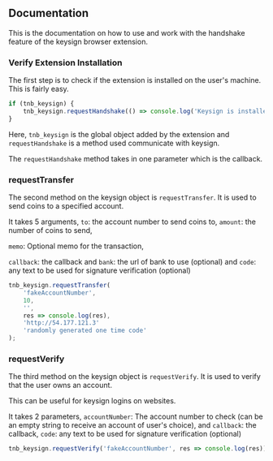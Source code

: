 ## Documentation

This is the documentation on how to use and work with the handshake feature of the keysign browser extension.

### Verify Extension Installation

The first step is to check if the extension is installed on the user's machine. This is fairly easy.

```js
if (tnb_keysign) {
	tnb_keysign.requestHandshake(() => console.log('Keysign is installed!'));
}
```

Here, `tnb_keysign` is the global object added by the extension and `requestHandshake` is a method used communicate with keysign.

The `requestHandshake` method takes in one parameter which is the callback.

### requestTransfer

The second method on the keysign object is `requestTransfer`. It is used to send coins to a specified account.

It takes 5 arguments, `to`: the account number to send coins to, `amount`: the number of coins to send,

`memo`: Optional memo for the transaction,

`callback`: the callback and `bank`: the url of bank to use (optional) and `code`: any text to be used for signature verification (optional)

```js
tnb_keysign.requestTransfer(
	'fakeAccountNumber',
	10,
	'',
	res => console.log(res),
	'http://54.177.121.3'
	'randomly generated one time code'
);
```

### requestVerify

The third method on the keysign object is `requestVerify`. It is used to verify that the user owns an account.

This can be useful for keysign logins on websites.

It takes 2 parameters, `accountNumber`: The account number to check (can be an empty string to receive an account of user's choice), and `callback`: the callback, `code`: any text to be used for signature verification (optional)

```js
tnb_keysign.requestVerify('fakeAccountNumber', res => console.log(res));
```
